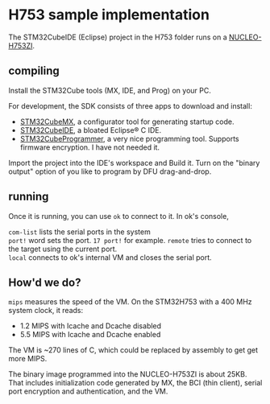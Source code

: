 # H753 sample implementation

The STM32CubeIDE (Eclipse) project in the H753 folder runs on a [NUCLEO-H753ZI](https://www.st.com/en/evaluation-tools/nucleo-h753zi.html).

## compiling

Install the STM32Cube tools (MX, IDE, and Prog) on your PC. 

For development, the SDK consists of three apps to download and install:

- [STM32CubeMX](https://www.st.com/content/st_com/en/stm32cubemx.html), a configurator tool for generating startup code.
- [STM32CubeIDE](https://www.st.com/content/st_com/en/stm32cubeide.html), a bloated Eclipse® C IDE.
- [STM32CubeProgrammer](https://www.st.com/en/development-tools/stm32cubeprog.html), a very nice programming tool. Supports firmware encryption. I have not needed it.

Import the project into the IDE's workspace and Build it.
Turn on the "binary output" option of you like to program by DFU drag-and-drop.

## running

Once it is running, you can use `ok` to connect to it. In ok's console,

`com-list` lists the serial ports in the system  
`port!` word sets the port. `17 port!` for example.
`remote` tries to connect to the target using the current port.  
`local` connects to ok's internal VM and closes the serial port.

## How'd we do?

`mips` measures the speed of the VM. On the STM32H753 with a 400 MHz system clock, it reads:

- 1.2 MIPS with Icache and Dcache disabled
- 5.5 MIPS with Icache and Dcache enabled

The VM is ~270 lines of C, which could be replaced by assembly to get get more MIPS.

The binary image programmed into the NUCLEO-H753ZI is about 25KB.
That includes initialization code generated by MX, the BCI (thin client),
serial port encryption and authentication, and the VM.
